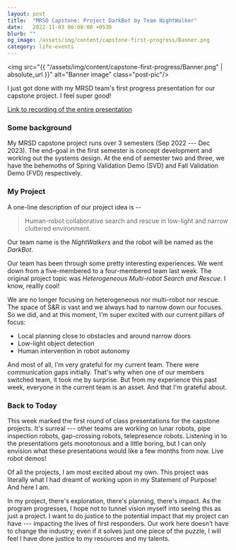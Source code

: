 ```yaml
---
layout: post
title:  "MRSD Capstone: Project DarkBot by Team NightWalker"
date:   2022-11-03 06:08:00 +0530
blurb: ""
og_image: /assets/img/content/capstone-first-progress/Banner.png
category: life-events
---
```


<img src="{{ "/assets/img/content/capstone-first-progress/Banner.png" | absolute_url }}" alt="Banner image" class="post-pic"/>


I just got done with my MRSD team's first progress presentation for our capstone project. I feel super good!

[Link to recording of the entire presentation](https://share.icloud.com/photos/0bbKpzkzFM5IXo0CnxkDfXRcQ)


### Some background
My MRSD capstone project runs over 3 semesters (Sep 2022 --- Dec 2023). The end-goal in the first semester is concept development and working out the systems design. At the end of semester two and three, we have the behemoths of Spring Validation Demo (SVD) and Fall Validation Demo (FVD) respectively.

### My Project
A one-line description of our project idea is --

> Human-robot collaborative search and rescue in low-light and narrow cluttered environment. 

Our team name is the *NightWalkers* and the robot will be named as the *DarkBot*.

Our team has been through some pretty interesting experiences. We went down from a five-membered to a four-membered team last week. The original project topic was *Heterogeneous Multi-robot Search and Rescue*. I know, reallly cool! 

We are no longer focusing on heterogeneous nor multi-robot nor rescue. The space of S&R is vast and we always had to narrow down our focuses. So we did, and at this moment, I'm super excited with our current pillars of focus:

- Local planning close to obstacles and around narrow doors
- Low-light object detection
- Human intervention in robot autonomy

And most of all, I'm very grateful for my current team. There were communication gaps initially. That's why when one of our members switched team, it took me by surprise. But from my experience this past week, everyone in the current team is an asset. And that I'm grateful about.


### Back to Today
This week marked the first round of class presentations for the capstone projects. It's surreal --- other teams are working on lunar robots, pipe inspection robots, gap-crossing robots, telepresence robots. Listening in to the presentations gets monotonous and a little boring, but I can only envision what these presentations would like a few months from now. Live robot demos!

Of all the projects, I am most excited about my own. This project was literally what I had dreamt of working upon in my Statement of Purpose! And here I am.

In my project, there's exploration, there's planning, there's impact. As the program progresses, I hope not to tunnel vision myself into seeing this as just a project. I want to do justice to the potential impact that my project can have --- impacting the lives of first responders. Our work here doesn't have to change the industry; even if it solves just one piece of the puzzle, I will feel I have done justice to my resources and my talents.








